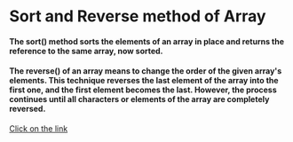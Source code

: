 # Sort and Reverse method of Array
#### The sort() method sorts the elements of an array in place and returns the reference to the same array, now sorted. 

#### The reverse() of an array means to change the order of the given array's elements. This technique reverses the last element of the array into the first one, and the first element becomes the last. However, the process continues until all characters or elements of the array are completely reversed.
[Click on the link ](/js/37.sort%20and%20reverse.js)